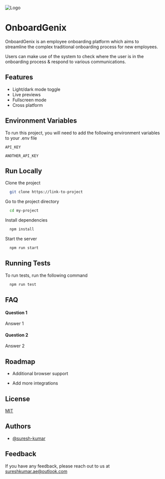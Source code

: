 
![Logo](https://dev-to-uploads.s3.amazonaws.com/uploads/articles/th5xamgrr6se0x5ro4g6.png)


# OnboardGenix

OnboardGenix is an employee onboarding platform which aims to streamline the complex traditional onboarding process for new employees.

Users can make use of the system to check where the user is in the onboarding process & respond to various communications.


## Features

- Light/dark mode toggle
- Live previews
- Fullscreen mode
- Cross platform


## Environment Variables

To run this project, you will need to add the following environment variables to your .env file

`API_KEY`

`ANOTHER_API_KEY`


## Run Locally

Clone the project

```bash
  git clone https://link-to-project
```

Go to the project directory

```bash
  cd my-project
```

Install dependencies

```bash
  npm install
```

Start the server

```bash
  npm run start
```


## Running Tests

To run tests, run the following command

```bash
  npm run test
```


## FAQ

#### Question 1

Answer 1

#### Question 2

Answer 2


## Roadmap

- Additional browser support

- Add more integrations


## License

[MIT](https://choosealicense.com/licenses/mit/)


## Authors

- [@suresh-kumar](https://github.com/Suresh-Kumar-A)


## Feedback

If you have any feedback, please reach out to us at sureshkumar.ae@outlook.com

